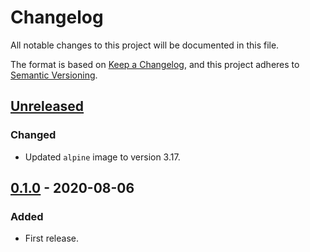 # Changelog

All notable changes to this project will be documented in this file.

The format is based on [Keep a Changelog](https://keepachangelog.com/en/1.0.0/),
and this project adheres to [Semantic Versioning](https://semver.org/spec/v2.0.0.html).

## [Unreleased]

### Changed

- Updated `alpine` image to version 3.17.

## [0.1.0] - 2020-08-06

### Added

- First release.

[Unreleased]: https://github.com/giantswarm/k8s-jwt-to-vault-token/compare/v0.1.0...HEAD
[0.1.0]: https://github.com/giantswarm/k8s-jwt-to-vault-token/releases/tag/v0.1.0
